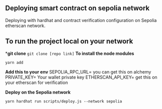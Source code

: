 ## Deploying smart contract on sepolia network

Deploying with hardhat and contract verification configuration
on Sepolia etherscan network.

## To run the project local on your network

***git clone** `git clone [repo link]`
**To install the node modules**

`yarn add`

**Add this to your env** 
SEPOLIA_RPC_URL= you can get this on alchemy
PRIVATE_KEY= Your wallet private key
ETHERSCAN_API_KEY= get this on your etherscan for verification

**Deploy on the Sepolia network**

`yarn hardhat run scripts/deploy.js --network sepolia`